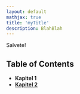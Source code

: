 ```yaml
---
layout: default
mathjax: true
title: 'myTitle'
description: BlahBlah
---
```

Salvete!


## **Table of Contents**

* **Kapitel 1**
* [**Kapitel 2**](ch2.html)



